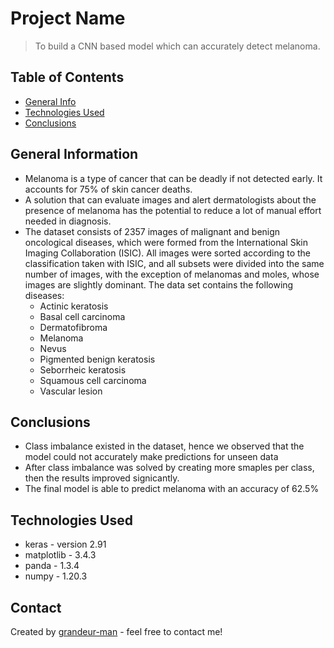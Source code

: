 # Project Name
> To build a CNN based model which can accurately detect melanoma.

## Table of Contents
* [General Info](#general-information)
* [Technologies Used](#technologies-used)
* [Conclusions](#conclusions)

<!-- You can include any other section that is pertinent to your problem -->

## General Information
- Melanoma is a type of cancer that can be deadly if not detected early. It accounts for 75% of skin cancer deaths. 
- A solution that can evaluate images and alert dermatologists about the presence of melanoma has the potential to reduce a lot of manual effort needed in diagnosis.
- The dataset consists of 2357 images of malignant and benign oncological diseases, which were formed from the International Skin Imaging Collaboration (ISIC). All images were sorted according to the classification taken with ISIC, and all subsets were divided into the same number of images, with the exception of melanomas and moles, whose images are slightly dominant. The data set contains the following diseases:
    - Actinic keratosis
    - Basal cell carcinoma
    - Dermatofibroma
    - Melanoma
    - Nevus
    - Pigmented benign keratosis
    - Seborrheic keratosis
    - Squamous cell carcinoma
    - Vascular lesion

<!-- You don't have to answer all the questions - just the ones relevant to your project. -->

## Conclusions
- Class imbalance existed in the dataset, hence we observed that the model could not accurately make predictions for unseen data
- After class imbalance was solved by creating more smaples per class, then the results improved signicantly.
- The final model is able to predict melanoma with an accuracy of 62.5%

<!-- You don't have to answer all the questions - just the ones relevant to your project. -->


## Technologies Used
- keras - version 2.91
- matplotlib - 3.4.3
- panda - 1.3.4
- numpy - 1.20.3

<!-- As the libraries versions keep on changing, it is recommended to mention the version of library used in this project -->

## Contact
Created by [grandeur-man](https://github.com/grandeur-man) - feel free to contact me!


<!-- Optional -->
<!-- ## License -->
<!-- This project is open source and available under the [... License](). -->

<!-- You don't have to include all sections - just the one's relevant to your project -->
